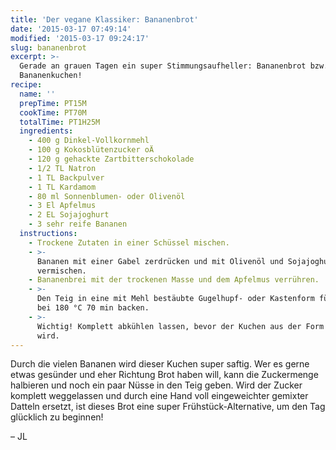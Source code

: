 ```yaml
---
title: 'Der vegane Klassiker: Bananenbrot'
date: '2015-03-17 07:49:14'
modified: '2015-03-17 09:24:17'
slug: bananenbrot
excerpt: >-
  Gerade an grauen Tagen ein super Stimmungsaufheller: Bananenbrot bzw.
  Bananenkuchen!
recipe:
  name: ''
  prepTime: PT15M
  cookTime: PT70M
  totalTime: PT1H25M
  ingredients:
    - 400 g Dinkel-Vollkornmehl
    - 100 g Kokosblütenzucker oÄ
    - 120 g gehackte Zartbitterschokolade
    - 1/2 TL Natron
    - 1 TL Backpulver
    - 1 TL Kardamom
    - 80 ml Sonnenblumen- oder Olivenöl
    - 3 El Apfelmus
    - 2 EL Sojajoghurt
    - 3 sehr reife Bananen
  instructions:
    - Trockene Zutaten in einer Schüssel mischen.
    - >-
      Bananen mit einer Gabel zerdrücken und mit Olivenöl und Sojajoghurt
      vermischen.
    - Bananenbrei mit der trockenen Masse und dem Apfelmus verrühren.
    - >-
      Den Teig in eine mit Mehl bestäubte Gugelhupf- oder Kastenform füllen und
      bei 180 °C 70 min backen.
    - >-
      Wichtig! Komplett abkühlen lassen, bevor der Kuchen aus der Form genommen
      wird.
---
```


Durch die vielen Bananen wird dieser Kuchen super saftig. Wer es gerne etwas gesünder und eher Richtung Brot haben will, kann die Zuckermenge halbieren und noch ein paar Nüsse in den Teig geben. Wird der Zucker komplett weggelassen und durch eine Hand voll eingeweichter gemixter Datteln ersetzt, ist dieses Brot eine super Frühstück-Alternative, um den Tag glücklich zu beginnen!

[<!-- Image removed (no copyright): Bananenbrot-Form1-640x400.jpg -->](https://www.veganblatt.com/i/Bananenbrot-Form1.jpg) – JL
